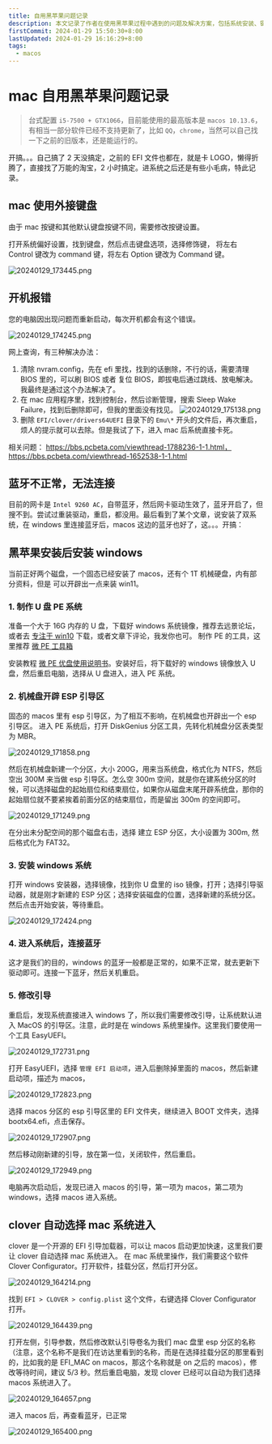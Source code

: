 ```yaml
---
title: 自用黑苹果问题记录
description: 本文记录了作者在使用黑苹果过程中遇到的问题及解决方案，包括系统安装、键盘设置、开机报错、蓝牙连接等方面的详细步骤和注意事项
firstCommit: 2024-01-29 15:50:30+8:00
lastUpdated: 2024-01-29 16:16:29+8:00
tags:
  - macos
---
```


# mac 自用黑苹果问题记录

> 台式配置 `i5-7500 + GTX1066`，目前能使用的最高版本是 `macos 10.13.6`，有相当一部分软件已经不支持更新了，比如 `QQ`，`chrome`，当然可以自己找一下之前的旧版本，还是能运行的。

开搞。。。自己搞了 2 天没搞定，之前的 EFI 文件也都在，就是卡 LOGO，懒得折腾了，直接找了万能的淘宝，2 小时搞定。进系统之后还是有些小毛病，特此记录。

## mac 使用外接键盘

由于 mac 按键和其他默认键盘按键不同，需要修改按键设置。

打开系统偏好设置，找到键盘，然后点击键盘选项，选择修饰键，
将左右 Control 键改为 command 键，将左右 Option 键改为 Command 键。

![20240129_173445.png](https://www.helloimg.com/i/2025/01/02/6776ae9e96f13.png)

## 开机报错

您的电脑因出现问题而重新启动，每次开机都会有这个错误。

![20240129_174245.png](https://www.helloimg.com/i/2025/01/02/6776aea03ab97.png)

网上查询，有三种解决办法：

1. 清除 nvram.config，先在 efi 里找，找到的话删除，不行的话，需要清理 BIOS 里的，可以刷 BIOS 或者 复位 BIOS，即拔电后通过跳线、放电解决。我最终是通过这个办法解决了。
2. 在 mac 应用程序里，找到控制台，然后诊断管理，搜索 Sleep Wake Failure，找到后删除即可，但我的里面没有找见。
   ![20240129_175138.png](https://www.helloimg.com/i/2025/01/02/6776ae9fdf256.png)
3. 删除 `EFI/clover/drivers64UEFI` 目录下的 `Emu\*` 开头的文件后，再次重启，烦人的提示就可以去除。但是我试了下，进入 mac 后系统直接卡死。

相关问题： https://bbs.pcbeta.com/viewthread-1788236-1-1.html，https://bbs.pcbeta.com/viewthread-1652538-1-1.html

## 蓝牙不正常，无法连接

目前的网卡是 `Intel 9260 AC`，自带蓝牙，然后网卡驱动生效了，蓝牙开启了，但搜不到。尝试过重装驱动，重启，都没用。最后看到了某个文章，说安装了双系统，在 windows 里连接蓝牙后，macos 这边的蓝牙也好了，这。。。开搞：

## 黑苹果安装后安装 windows

当前正好两个磁盘，一个固态已经安装了 macos，还有个 1T 机械硬盘，内有部分资料，但是 可以开辟出一点来装 win11。

### 1. 制作 U 盘 PE 系统

准备一个大于 16G 内存的 U 盘，下载好 windows 系统镜像，推荐去远景论坛，或者去 [专注于 win10](https://iwin10.net/) 下载，或者文章下评论，我发你也可。
制作 PE 的工具，这里推荐 [微 PE 工具箱](https://www.wepe.com.cn/download.html)

安装教程 [微 PE 优盘使用说明书](https://www.wepe.com.cn/ubook/)。安装好后，将下载好的 windows 镜像放入 U 盘，然后重启电脑，选择从 U 盘进入，进入 PE 系统。

### 2. 机械盘开辟 ESP 引导区

固态的 macos 里有 esp 引导区，为了相互不影响，在机械盘也开辟出一个 esp 引导区。
进入 PE 系统后，打开 DiskGenius 分区工具，先转化机械盘分区表类型为 MBR。

![20240129_171858.png](https://www.helloimg.com/i/2025/01/02/6776ae9af280f.png)

然后在机械盘新建一个分区，大小 200G，用来当系统盘，格式化为 NTFS，然后空出 300M 来当做 esp 引导区。怎么空 300m 空间，就是你在建系统分区的时候，可以选择磁盘的起始扇位和结束扇位，如果你从磁盘末尾开辟系统盘，那你的起始扇位就不要紧挨着前面分区的结束扇位，而是留出 300m 的空间即可。

![20240129_171249.png](https://www.helloimg.com/i/2025/01/02/6776ae9ae4a24.png)

在分出未分配空间的那个磁盘右击，选择 建立 ESP 分区，大小设置为 300m, 然后格式化为 FAT32。

### 3. 安装 windows 系统

打开 windows 安装器，选择镜像，找到你 U 盘里的 iso 镜像，打开；选择引导驱动器，就是刚才新建的 ESP 分区；选择安装磁盘的位置，选择新建的系统分区。然后点击开始安装，等待重启。

![20240129_172424.png](https://www.helloimg.com/i/2025/01/02/6776ae9d5b41f.png)

### 4. 进入系统后，连接蓝牙

这才是我们的目的，windows 的蓝牙一般都是正常的，如果不正常，就去更新下驱动即可。连接一下蓝牙，然后关机重启。

### 5. 修改引导

重启后，发现系统直接进入 windows 了，所以我们需要修改引导，让系统默认进入 MacOS 的引导区。注意，此时是在 windows 系统里操作。这里我们要使用一个工具 EasyUEFI。

![20240129_172731.png](https://www.helloimg.com/i/2025/01/02/6776ae9d50a3d.png)

打开 EasyUEFI，选择 `管理 EFI 启动项`，进入后删除掉里面的 macos，然后新建启动项，描述为 macos，

![20240129_172823.png](https://www.helloimg.com/i/2025/01/02/6776ae9e6a696.png)

选择 macos 分区的 esp 引导区里的 EFI 文件夹，继续进入 BOOT 文件夹，选择 bootx64.efi，点击保存。

![20240129_172907.png](https://www.helloimg.com/i/2025/01/02/6776ae9e1c15f.png)

然后移动刚新建的引导，放在第一位，关闭软件，然后重启。

![20240129_172949.png](https://www.helloimg.com/i/2025/01/02/6776ae9e0d116.png)

电脑再次启动后，发现已进入 macos 的引导，第一项为 macos，第二项为 windows，选择 macos 进入系统。

## clover 自动选择 mac 系统进入

clover 是一个开源的 EFI 引导加载器，可以让 macos 启动更加快速，这里我们要让 clover 自动选择 mac 系统进入。
在 mac 系统里操作，我们需要这个软件 Clover Configurator。打开软件，挂载分区，然后打开分区。

![20240129_164214.png](https://www.helloimg.com/i/2025/01/02/6776ae9bd918c.png)

找到 `EFI > CLOVER > config.plist` 这个文件，右键选择 Clover Configurator 打开。

![20240129_164439.png](https://www.helloimg.com/i/2025/01/02/6776ae9b3d470.png)

打开左侧，引导参数，然后修改默认引导卷名为我们 mac 盘里 esp 分区的名称（注意，这个名称不是我们在访达里看到的名称，而是在选择挂载分区的那里看到的，比如我的是 EFI_MAC on macos，那这个名称就是 on 之后的 macos），修改等待时间，建议 5/3 秒。然后重启电脑，发现 clover 已经可以自动为我们选择 macos 系统进入了。

![20240129_164657.png](https://www.helloimg.com/i/2025/01/02/6776ae9ae0317.png)

进入 macos 后，再查看蓝牙，已正常

![20240129_165400.png](https://www.helloimg.com/i/2025/01/02/6776ae9aca74d.png)
